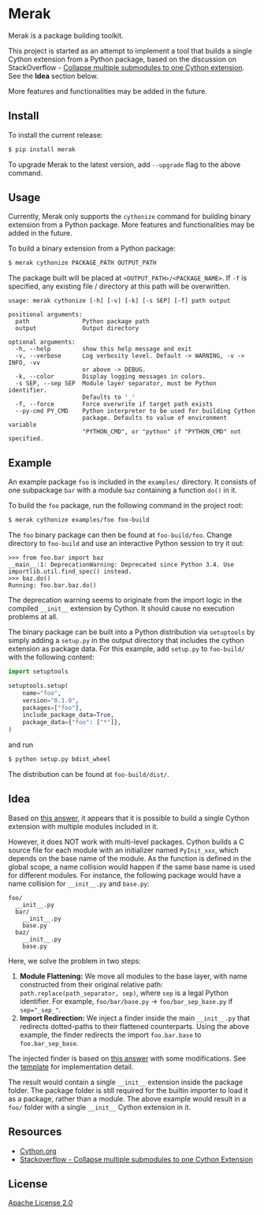 # Merak

Merak is a package building toolkit.

This project is started as an attempt to implement a tool that builds a single Cython extension from a Python package, based on the discussion on StackOverflow - [Collapse multiple submodules to one Cython extension](https://stackoverflow.com/questions/30157363/collapse-multiple-submodules-to-one-cython-extension). See the **Idea** section below.

More features and functionalities may be added in the future.

## Install

To install the current release:

```sh
$ pip install merak
```

To upgrade Merak to the latest version, add `--upgrade` flag to the above command.

## Usage

Currently, Merak only supports the `cythonize` command for building binary extension from a Python package. More features and functionalities may be added in the future.

To build a binary extension from a Python package:

```sh
$ merak cythonize PACKAGE_PATH OUTPUT_PATH
```

The package built will be placed at `<OUTPUT_PATH>/<PACKAGE_NAME>`. If `-f` is specified, any existing file / directory at this path will be overwritten.

```
usage: merak cythonize [-h] [-v] [-k] [-s SEP] [-f] path output

positional arguments:
  path               Python package path
  output             Output directory

optional arguments:
  -h, --help         show this help message and exit
  -v, --verbose      Log verbosity level. Default -> WARNING, -v -> INFO, -vv
                     or above -> DEBUG.
  -k, --color        Display logging messages in colors.
  -s SEP, --sep SEP  Module layer separator, must be Python identifier.
                     Defaults to '_'
  -f, --force        Force overwrite if target path exists
  --py-cmd PY_CMD    Python interpreter to be used for building Cython
                     package. Defaults to value of environment variable
                     "PYTHON_CMD", or "python" if "PYTHON_CMD" not specified.
```

## Example

An example package `foo` is included in the `examples/` directory. It consists of one subpackage `bar` with a module `baz` containing a function `do()` in it.

To build the `foo` package, run the following command in the project root:

```sh
$ merak cythonize examples/foo foo-build
```

The `foo` binary package can then be found at `foo-build/foo`. Change directory to `foo-build` and use an interactive Python session to try it out:

```
>>> from foo.bar import baz
__main__:1: DeprecationWarning: Deprecated since Python 3.4. Use importlib.util.find_spec() instead.
>>> baz.do()
Running: foo.bar.baz.do()
```

The deprecation warning seems to originate from the import logic in the compiled `__init__` extension by Cython. It should cause no execution problems at all.

The binary package can be built into a Python distribution via `setuptools` by simply adding a `setup.py` in the output directory that includes the cython extension as package data. For this example, add `setup.py` to `foo-build/` with the following content:

```python
import setuptools

setuptools.setup(
    name="foo",
    version="0.1.0",
    packages=["foo"],
    include_package_data=True,
    package_data={"foo": ["*"]},
)
```

and run

```sh
$ python setup.py bdist_wheel
```

The distribution can be found at `foo-build/dist/`.

## Idea

Based on [this answer](https://stackoverflow.com/a/52714500/14927788), it appears that it is possible to build a single Cython extension with multiple modules included in it.

However, it does NOT work with multi-level packages. Cython builds a C source file for each module with an initializer named `PyInit_xxx`, which depends on the base name of the module. As the function is defined in the global scope, a name collision would happen if the same base name is used for different modules. For instance, the following package would have a name collision for `__init__.py` and `base.py`:

```
foo/
  __init__.py
  bar/
    __init__.py
    base.py
  baz/
    __init__.py
    base.py
```

Here, we solve the problem in two steps:

1. **Module Flattening:** We move all modules to the base layer, with name constructed from their original relative path: `path.replace(path_separator, sep)`, where `sep` is a legal Python identifier. For example, `foo/bar/base.py` -> `foo/bar_sep_base.py` if `sep="_sep_"`.
2. **Import Redirection:** We inject a finder inside the main `__init__.py` that redirects dotted-paths to their flattened counterparts. Using the above example, the finder redirects the import `foo.bar.base` to `foo.bar_sep_base`.

The injected finder is based on [this answer](https://stackoverflow.com/a/52729181/14927788) with some modifications. See the [template](./merak/data/__init__.tmpl) for implementation detail.

The result would contain a single `__init__` extension inside the package folder. The package folder is still required for the builtin importer to load it as a package, rather than a module. The above example would result in a `foo/` folder with a single `__init__` Cython extension in it.

## Resources

- [Cython.org](https://cython.org/)
- [Stackoverflow - Collapse multiple submodules to one Cython Extension](https://stackoverflow.com/questions/30157363/collapse-multiple-submodules-to-forone-cython-extension)

## License

[Apache License 2.0](./LICENSE)
